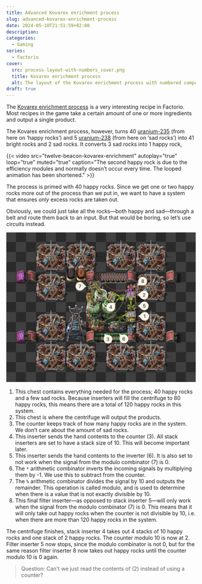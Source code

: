 ```yaml
---
title: Advanced Kovarex enrichment process
slug: advanced-kovarex-enrichment-process
date: 2024-05-10T21:51:59+02:00
description:
categories:
  - Gaming
series:
  - Factorio
cover:
  src: process-layout-with-numbers_cover.png
  title: Kovarex enrichment process
  alt: The layout of the Kovarex enrichment process with numbered components.
draft: true
---
```


The [Kovarex enrichment process](https://wiki.factorio.com/Kovarex_enrichment_process) is a very
interesting recipe in Factorio. Most recipes in the game take a certain amount of one or more
ingredients and output a single product.

The Kovarex enrichment process, however, turns 40
[uranium-235](https://wiki.factorio.com/Uranium-235) (from here on ‘happy rocks’) and 5
[uranium-238](https://wiki.factorio.com/Uranium-238) (from here on ‘sad rocks’) into 41 bright rocks
and 2 sad rocks. It converts 3 sad rocks into 1 happy rock,

{{< video
   src="twelve-beacon-kovarex-enrichment"
   autoplay="true"
   loop="true"
   muted="true"
   caption="The second happy rock is due to the efficiency modules and normally doesn’t occur every time. The looped animation has been shortened." >}}

The process is primed with 40 happy rocks. Since we get one or two happy rocks more out of the
process than we put in, we want to have a system that ensures _only_ excess rocks are taken out.

Obviously, we could just take all the rocks—both happy and sad—through a belt and route them back to
an input. But that would be boring, so let’s use circuits instead.

![Process layout with numbers](process-layout-with-numbers_cover.png "The layout of the Kovarex enrichment process with numbered components.")

1. This chest contains everything needed for the process; 40 happy rocks and a few sad rocks.
   Because inserters will fill the centrifuge to 80 happy rocks, this means there are a total of 120
   happy rocks in this system.
2. This chest is where the centrifuge will output the products.
3. The counter keeps track of how many happy rocks are in the system. We don’t care about the amount
   of sad rocks.
4. This inserter sends the hand contents to the counter (3). All stack inserters are set to have a
   stack size of 10. This will become important later.
5. This inserter sends the hand contents to the inverter (6). It is also set to not work when the
   signal from the modulo combinator (7) is 0.
6. The `*` arithmetic combinator inverts the incoming signals by multiplying them by -1. We use
   this to subtract from the counter.
7. The `%` arithmetic combinator divides the signal by 10 and outputs the remainder. This operation
   is called modulo, and is used to determine when there is a value that is not exactly divisible
   by 10.
8. This final filter inserter—as opposed to stack inserter 5—will only work when the signal from the
   modulo combinator (7) is 0. This means that it will only take out happy rocks when the counter is
   not divisible by 10, i.e. when there are more than 120 happy rocks in the system.

The centrifuge finishes, stack inserter 4 takes out 4 stacks of 10 happy rocks and one stack of 2
happy rocks. The counter modulo 10 is now at 2. Filter inserter 5 now stops, since the modulo
combinator is not 0, but for the same reason filter inserter 8 now takes out happy rocks until the
counter modulo 10 is 0 again.

> Question: Can't we just read the contents of (2) instead of using a counter?
